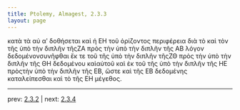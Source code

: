 ```yaml
---
title: Ptolemy, Almagest, 2.3.3
layout: page
---
```


κατὰ τὰ αὐ αʹ δοθήσεται καὶ ἡ ΕΗ τοῦ ὁρίζοντος περιφέρεια διὰ τὸ καὶ τὸν τῆς ὑπὸ τὴν διπλῆν τῆςΖΑ πρὸς τὴν ὑπὸ τὴν διπλῆν τῆς ΑΒ λόγον δεδομένονσυνῆφθαι ἔκ τε τοῦ τῆς ὑπὸ τὴν διπλῆν τῆςΖΘ πρὸς τὴν ὑπὸ τὴν διπλῆν τῆς ΘΗ δεδομένου καὶαὐτοῦ καὶ ἐκ τοῦ τῆς ὑπὸ τὴν διπλῆν τῆς ΗΕ πρὸςτὴν ὑπὸ τὴν διπλῆν τῆς ΕΒ, ὥστε καὶ τῆς ΕΒ δεδομένης καταλείπεσθαι καὶ τὸ τῆς ΕΗ μέγεθος.

---

prev: [2.3.2](../2.3.2/) | next: [2.3.4](../2.3.4/)

